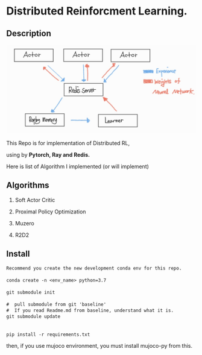 # Distributed Reinforcment Learning.

## Description

![](./docs/img/distributedRL_Str.jpeg)

This Repo is for implementation of Distributed RL,

using by **Pytorch, Ray and Redis.**

Here is list of Algorithm I implemented (or will implement)

## Algorithms

1. Soft Actor Critic

2. Proximal Policy Optimization

3. Muzero

4. R2D2

## Install

    Recommend you create the new development conda env for this repo.

    conda create -n <env_name> python=3.7

    git submodule init

    #  pull submodule from git 'baseline'
    #  If you read Readme.md from baseline, understand what it is.
    git submodule update
    

    pip install -r requirements.txt


then, if you use mujoco environment, you must install mujoco-py from this.
